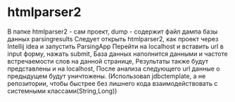 # htmlparser2
В папке htmlparser2 - сам проект, dump - содержит файл дампа базы данных parsingresults
Следует открыть htmlparser2, как проект через Intellij idea и запустить ParsingApp
Перейти на localhost и вставить url в input форму, нажать submit,
База данных наполнится данными и частоте встречаемости слов на данной странице,
Результаты также будут представлены и на localhost,
После анализа следующего url данные о предыдущем будут уничтожены.
(Использовал jdbctemplate, а не репозитории, чтобы быстрее без лишнего кода взаимодействовать с системными классами(String,Long))
